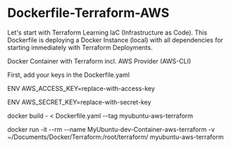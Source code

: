 # Dockerfile-Terraform-AWS

Let's start with Terraform Learning IaC (Infrastructure as Code). This Dockerfile is deploying a Docker Instance (local) with all dependencies for starting immediately with Terraform Deployments.

Docker Container with Terraform incl. AWS Provider (AWS-CLI)

First, add your keys in the Dockerfile.yaml

ENV AWS_ACCESS_KEY=replace-with-access-key

ENV AWS_SECRET_KEY=replace-with-secret-key

docker build - < Dockerfile.yaml --tag myubuntu-aws-terraform

docker run -it --rm --name MyUbuntu-dev-Container-aws-terraform -v ~/Documents/Docker/Terraform:/root/terraform/ myubuntu-aws-terraform
